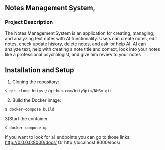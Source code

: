 ## Notes Management System,

### Project Description

 The Notes Management System is an application for creating, managing, and
analyzing text notes with AI functionality.
Users can create notes, edit notes, check update history, delete notes, and ask for help AI.
AI can analyze text, help with creating a note title and context, look into your notes like a professional psychologist, and give him review to your notes


## Installation and Setup

1) Cloning the repository:

```console
$ git clone https://github.com/bity3pip/NMSm.git
```
2) Build the Docker image:

```console
$ docker-compose build

```

3)Start the container

```console
$ docker-compose up

```

If you want to look for all endpoints you can go to those links: 
http://0.0.0.0:8000/docs/
Or
http://localhost:8000/docs/